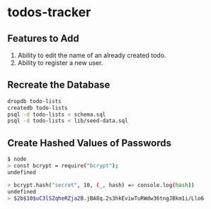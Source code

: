 # todos-tracker

## Features to Add

1. Ability to edit the name of an already created todo.
2. Ability to register a new user.

## Recreate the Database

```sh
dropdb todo-lists
createdb todo-lists
psql -d todo-lists < schema.sql
psql -d todo-lists < lib/seed-data.sql
```

## Create Hashed Values of Passwords

```sh - example with "secret"
$ node
> const bcrypt = require("bcrypt");
undefined

> bcrypt.hash("secret", 10, (_, hash) => console.log(hash))
undefined
> $2b$10$uC3lSZqheRZja2B.jBA8q.2s3hkEviwTuRWdw36tngJBkm1i/Llo6
```
